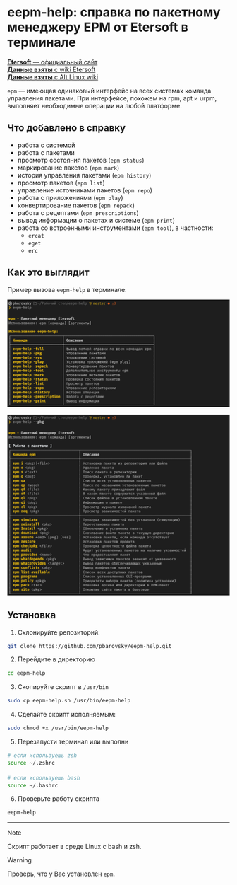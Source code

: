 # eepm-help: справка по пакетному менеджеру EPM от Etersoft в терминале

[**Etersoft** — официальный сайт](https://etersoft.ru/)  
[**Данные взяты** с wiki Etersoft](https://wiki.etersoft.ru/Epm)  
[**Данные взяты** с Alt Linux wiki](https://www.altlinux.org/Epm)

`epm` — имеющая одинаковый интерфейс на всех системах команда управления пакетами. При интерфейсе, похожем на rpm, apt и urpm, выполняет необходимые операции на любой платформе.

## Что добавлено в справку

- работа с системой
- работа с пакетами
- просмотр состояния пакетов (`epm status`)
- маркирование пакетов (`epm mark`)
- история управления пакетами (`epm history`)
- просмотр пакетов (`epm list`)
- управление источниками пакетов (`epm repo`)
- работа с приложениями (`epm play`)
- конвертирование пакетов (`epm repack`)
- работа с рецептами (`epm prescriptions`)
- вывод информации о пакетах и системе (`epm print`)
- работа со встроенными инструментами (`epm tool`), в частности:
  - `ercat`
  - `eget`
  - `erc`

## Как это выглядит

Пример вызова `eepm-help` в терминале:

![epm-help preview 1](./screenshots/1.png)

![epm-help preview 2](./screenshots/2.png)

## Установка

1. Склонируйте репозиторий:

```bash
git clone https://github.com/pbarovsky/eepm-help.git
```

2. Перейдите в директорию

```bash
cd eepm-help
```

3. Скопируйте скрипт в `/usr/bin`

```bash
sudo cp eepm-help.sh /usr/bin/eepm-help
```

4. Сделайте скрипт исполняемым:

```bash
sudo chmod +x /usr/bin/eepm-help
```

5. Перезапусти терминал или выполни

```bash
# если используешь zsh
source ~/.zshrc

# если используешь bash
source ~/.bashrc
```

6. Проверьте работу скрипта

```bash
eepm-help
```

---

> [!NOTE]
> Скрипт работает в среде Linux с bash и zsh.

> [!WARNING]
> Проверь, что у Вас установлен `epm`.
